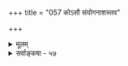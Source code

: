 +++
title = "057 कोऽसौ संयोगनाशस्तव"

+++
<details><summary>मूलम्</summary>

कोऽसौ संयोगनाशस्तव मत इति चेत् सोऽयमन्यत्र योगस्तस्य प्राचा विरोधात् स तु मिषति तथाऽऽलोचितस्त(स्य)द्विनाशः ।  
अज्ञातप्राच्ययोगः परमभिमनुते स्वेन रूपेण चैनं सर्वोऽप्येवं ह्यभावः स्फुटमिह न पुनः कश्चिदन्योऽस्ति दृष्टः ॥ ५७ ॥
</details>

<details><summary>सर्वाङ्कषा - ५७</summary>

एवं विभागो नातिरिक्तः, न वा संयोगनाशरूपः, अनुपपत्तेरुक्तत्वात् । प्रसंगाच्च विभागनाश एव संयोग इत्यपि । तर्हि भावान्तराभाववादिनां स किंरूपः ? इत्यस्योत्तरमाह - कोऽसावित्यादि । एवञ्चेत् 

अतिरिक्ताभावानङ्गीकर्तुस्तव असौ संयोगनाशः कः किंरूपः **मतः** = संमतः इति चेत्, **सः** = संयोगनाशः **अयम्** =परिदृश्यमानः अन्यत्र **संयोगः** = उत्तरदेशसंयोग एव । ननु पूर्वं ( जड. 27 ) ' तत्तदभावयोरेव विरोधः, न त्वन्येन' इति प्रत्यपादि । तद्वत्ताबुद्धिं प्रति तदभाववत्तानिश्चय एव प्रतिबन्धकः, न तु तदन्यवत्ताबुद्धिः । ' भूतलं घटवत्' इति बुद्धिं प्रति हि घटाभाववत्तानिश्चय एव प्रतिबन्धकः, न तु पटवत्ताबुद्धिः । ‘घटपटोभयवत् भूतलम्' इति प्रतीतेः प्रामाणिकत्वात् । अन्यथा हि जगत एव परस्परबाधात् व्यावर्तमानत्वहेतुना विश्वमिथ्यात्वप्रसङ्ग इत्यत्राह - तस्येत्यादि । **तस्य** = उत्तरदेशसंयोगस्य **प्राचा** = पूर्वदेशसंयोगेन विरोधात् तथा **आलोचितः** = पूर्वदेशसंयोगविरुद्धतया गृहीतः स **तु** = उत्तरदेशसंयोग एव **तद्विनाशः** = पूर्वदेशसंयोगनाशरूपः **मिषति** = भाति ॥ 

अत एव अज्ञातप्राच्ययोगः **परम्** = अस्मृतपूर्वसंयोगः पुरुषस्तु **एनम्** = उत्तरदेशसंयोगम् स्वेन **रूपेण** = उत्तरदेशसंयोगरूपेण भावरूपतया अभिमनुते तथा जानाति । इह जगति सर्वोऽप्यभावः **एवम्** = प्रतियोगिस्मरणकालेऽन्याभावरूपः, **स्फुटम्** = स्पष्टमिदम् । प्रतियोग्यस्मरणे तु भावरूप एव । अन्यः **कश्चिदत्र** =अतिरिक्तः कश्चन पदार्थ न पुनर्दृष्टः **अस्ति** = नानुभवसिद्धो दृश्यते । तथा च भावानां सर्वेषां न परस्परं विरोधः, येन व्यावर्तमानत्वहेतुना जगत एवापलापः प्रसज्येत । केचन भावाः परस्परं विरुद्धाः । यथा जलवह्नी - 'जलवान्' इत्युक्ते हि 'वह्न्यभाववान्' इति न पृथग्वक्तव्यम् । अत एव तदभावव्याप्यवत्तानिश्चयः, तदभावावच्छेदकतया गृहीतधर्मवत्तानिश्चयश्च तद्वत्ताबुद्धिं प्रति प्रतिबन्धकतया - ऽङ्गीकृतः । अत एव गोत्वं गवेतरव्यावृत्तरूपं वर्ण्यते । गौः इत्युक्ते हि अश्वादिव्यावृत्तिः सिद्ध्यति, न तु प्राणित्वव्यावृत्तिः । अतः पूर्वदेशसंयोगः, उत्तरदेशसंयोगश्च उपाधिभेदाद्विरुद्धावेव । अतोऽभावः तद्विरुद्धभावात्मकः, न तु यत्किञ्चिद्भावात्मकः । पूर्वमपि ( जड. 27) अवर्तमानत्वं न भूतत्वादिरूपम्, किन्तु वर्तमानत्वाभावरूपमितिमात्रमुक्तम्, न त्वभावरूपम् । अधिकं त्वभावप्रकरणे (129) ॥ ५७ ॥
</details>
